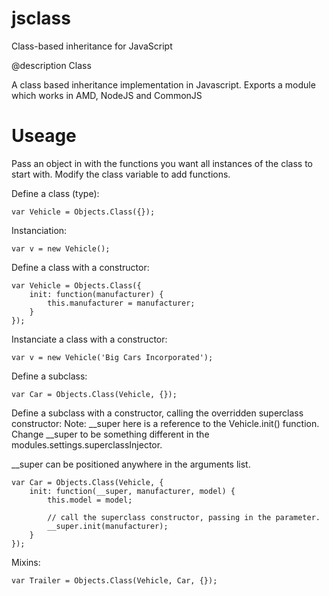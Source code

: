 jsclass
=======

Class-based inheritance for JavaScript


@description Class

A class based inheritance implementation in Javascript.
Exports a module which works in AMD, NodeJS and CommonJS

Useage
======

Pass an object in with the functions you want all instances of the class to start with.
Modify the class variable to add functions.

Define a class (type):

	var Vehicle = Objects.Class({});


Instanciation:

	var v = new Vehicle();


Define a class with a constructor:

	var Vehicle = Objects.Class({
		init: function(manufacturer) {
			this.manufacturer = manufacturer;
		}
	});


Instanciate a class with a constructor:

	var v = new Vehicle('Big Cars Incorporated');


Define a subclass:

	var Car = Objects.Class(Vehicle, {});


Define a subclass with a constructor, calling the overridden superclass constructor:
Note:  __super here is a reference to the Vehicle.init() function.
Change __super to be something different in the modules.settings.superclassInjector.

__super can be positioned anywhere in the arguments list.

	var Car = Objects.Class(Vehicle, {
		init: function(__super, manufacturer, model) {
			this.model = model;

			// call the superclass constructor, passing in the parameter.
			__super.init(manufacturer);
		}
	});


Mixins:

	var Trailer = Objects.Class(Vehicle, Car, {});

